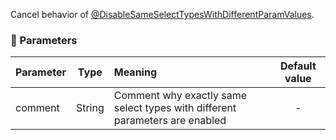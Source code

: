 Cancel behavior of [@DisableSameSelectTypesWithDifferentParamValues](../DisableSameSelectTypesWithDifferentParamValues).

### :wrench: Parameters 
|Parameter|Type    | Meaning                                                               | Default value  |
| --------|:------:|:----------------------------------------------------------------------|:--------------:|
| comment | String |Comment why exactly same select types with different parameters are enabled|      -   